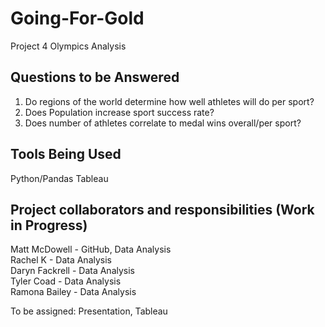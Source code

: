 # Going-For-Gold
Project 4 Olympics Analysis

## Questions to be Answered
1. Do regions of the world determine how well athletes will do per sport?
2. Does Population increase sport success rate?
3. Does number of athletes correlate to medal wins overall/per sport?

## Tools Being Used
Python/Pandas
Tableau

## Project collaborators and responsibilities (Work in Progress)
Matt McDowell - GitHub, Data Analysis <br>
Rachel K - Data Analysis <br>
Daryn Fackrell - Data Analysis <br>
Tyler Coad - Data Analysis <br>
Ramona Bailey - Data Analysis <br>

To be assigned: Presentation, Tableau

